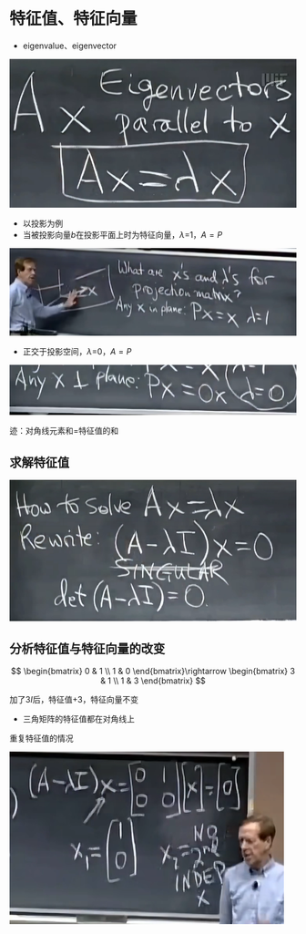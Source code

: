 # 特征值、特征向量

- eigenvalue、eigenvector

![image-20230326102700413](images/image-20230326102700413.png)

- 以投影为例
- 当被投影向量$b$在投影平面上时为特征向量，$\lambda$=1，$A=P$

![image-20230326103253576](images/image-20230326103253576.png)

- 正交于投影空间，$\lambda$=0，$A=P$

![image-20230326103433501](images/image-20230326103433501.png)

迹：对角线元素和=特征值的和

## 求解特征值

![image-20230326104242335](images/image-20230326104242335.png)

## 分析特征值与特征向量的改变

$$
\begin{bmatrix}
0 & 1 \\
1 & 0
\end{bmatrix}\rightarrow
\begin{bmatrix}
3 & 1 \\
1 & 3
\end{bmatrix}
$$

加了$3I$后，特征值+3，特征向量不变

- 三角矩阵的特征值都在对角线上

重复特征值的情况

![image-20230326111113821](images/image-20230326111113821.png)

